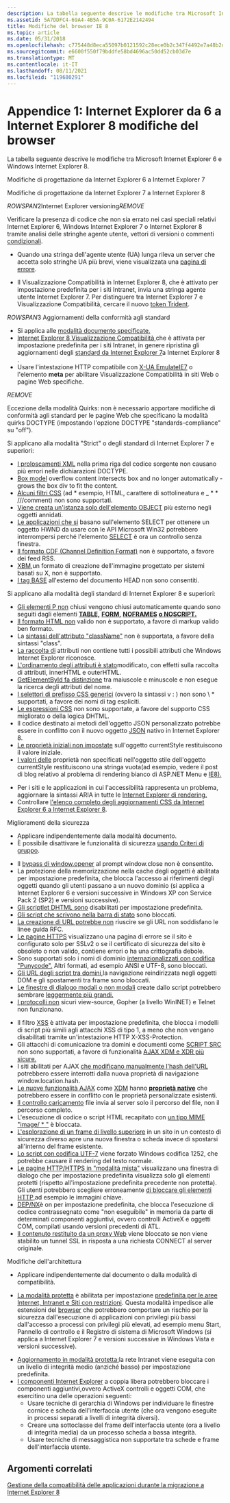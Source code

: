 ```yaml
---
description: La tabella seguente descrive le modifiche tra Microsoft Internet Explorer 6 e Windows Internet Explorer 8.
ms.assetid: 5A7DDFC4-69A4-4B5A-9C0A-6172E2142494
title: Modifiche del browser IE 8
ms.topic: article
ms.date: 05/31/2018
ms.openlocfilehash: c775448d8eca55097b0121592c28ece0b2c347f4492e7a48b2d51d9ab688fa89
ms.sourcegitcommit: e6600f550f79bddfe58bd4696ac50dd52cb03d7e
ms.translationtype: MT
ms.contentlocale: it-IT
ms.lasthandoff: 08/11/2021
ms.locfileid: "119680291"
---
```

# <a name="appendix-1-internet-explorer-6-to-internet-explorer-8-browser-changes"></a>Appendice 1: Internet Explorer da 6 a Internet Explorer 8 modifiche del browser

La tabella seguente descrive le modifiche tra Microsoft Internet Explorer 6 e Windows Internet Explorer 8.



Modifiche di progettazione da Internet Explorer 6 a Internet Explorer 7

Modifiche di progettazione da Internet Explorer 7 a Internet Explorer 8

${ROWSPAN2}$Internet Explorer versioning${REMOVE}$  

Verificare la presenza di codice che non sia errato nei casi speciali relativi Internet Explorer 6, Windows Internet Explorer 7 o Internet Explorer 8 tramite analisi delle stringhe agente utente, vettori di versioni o commenti [condizionali](/previous-versions/windows/internet-explorer/ie-developer/compatibility/ms537503(v=vs.85)).

-   Quando una stringa dell'agente utente (UA) lunga rileva un server che accetta solo stringhe UA più brevi, viene visualizzata una [pagina di errore](https://www.enhanceie.com/ua.aspx).

<!-- -->

-   Il Visualizzazione Compatibilità in Internet Explorer 8, che è attivato per impostazione predefinita per i siti Intranet, invia una stringa agente utente Internet Explorer 7. Per distinguere tra Internet Explorer 7 e Visualizzazione Compatibilità, cercare il nuovo [token Trident](/archive/blogs/ie/).

${ROWSPAN3}$ Aggiornamenti della conformità agli standard

-   Si applica alle [modalità documento specificate.](/previous-versions/windows/internet-explorer/ie-developer/compatibility/cc288325(v=vs.85))
-   [Internet Explorer 8 Visualizzazione Compatibilità,](/archive/blogs/ie/)che è attivata per impostazione predefinita per i siti Intranet, in genere ripristina gli aggiornamenti degli [standard da Internet Explorer 7](/archive/blogs/ie/site-compatibility-and-ie8)a Internet Explorer 8 .
-   Usare l'intestazione HTTP compatibile con [X-UA EmulateIE7](https://msdn.microsoft.com/library/Cc843977(v=VS.85).aspx) o l'elemento **meta** per abilitare Visualizzazione Compatibilità in siti Web o pagine Web specifiche.

${REMOVE}$  

Eccezione della modalità Quirks: non è necessario apportare modifiche di conformità agli standard per le pagine Web che specificano la modalità quirks DOCTYPE (impostando l'opzione DOCTYPE "standards-compliance" su "off").

Si applicano alla modalità "Strict" o degli standard di Internet Explorer 7 e superiori:

-   [I proloscamenti XML](/previous-versions/windows/internet-explorer/ie-developer/) nella prima riga del codice sorgente non causano più errori nelle dichiarazioni DOCTYPE.
-   [Box model](/previous-versions/windows/internet-explorer/ie-developer/) overflow content intersects box and no longer automatically -grows the box div to fit the content.
-   [Alcuni filtri CSS](/previous-versions/windows/internet-explorer/ie-developer/) (ad \* esempio, HTML, carattere di sottolineatura e \_ \* \* ///comment) non sono supportati.
-   [Viene creata un'istanza solo dell'elemento OBJECT](/previous-versions/windows/internet-explorer/ie-developer/) più esterno negli oggetti annidati.
-   [Le applicazioni che si](/previous-versions/windows/internet-explorer/ie-developer/) basano sull'elemento SELECT per ottenere un oggetto HWND da usare con le API Microsoft Win32 potrebbero interrompersi perché l'elemento [SELECT](/archive/blogs/ie/) è ora un controllo senza finestra.
-   [Il formato CDF (Channel Definition Format)](/previous-versions/aa740486(v=msdn.10)) non è supportato, a favore dei feed RSS.
-   [XBM,](/previous-versions/aa740486(v=msdn.10))un formato di creazione dell'immagine progettato per sistemi basati su X, non è supportato.
-   [I tag BASE](/previous-versions/aa740486(v=msdn.10)) all'esterno del documento HEAD non sono consentiti.

Si applicano alla modalità degli standard di Internet Explorer 8 e superiori:

-   [Gli elementi P non](https://msdn.microsoft.com/library/Cc843977(v=VS.85).aspx) chiusi vengono chiusi automaticamente quando sono seguiti dagli elementi [**TABLE,**](https://msdn.microsoft.com/library/ms535901(v=VS.85).aspx) [**FORM,**](https://msdn.microsoft.com/library/ms535249(v=VS.85).aspx) [**NOFRAMES**](https://msdn.microsoft.com/library/ms535857(v=VS.85).aspx) [**o NOSCRIPT.**](https://msdn.microsoft.com/library/ms535858(v=VS.85).aspx)
-   [Il formato HTML non](/archive/blogs/ie/site-compatibility-and-ie8) valido non è supportato, a favore di markup valido ben formato.
-   La [sintassi dell'attributo "className"](/archive/blogs/ie/site-compatibility-and-ie8) non è supportata, a favore della sintassi "class".
-   [La raccolta di](/archive/blogs/ie/site-compatibility-and-ie8) attributi non contiene tutti i possibili attributi che Windows Internet Explorer riconosce.
-   [L'ordinamento degli attributi è stato](/archive/blogs/ie/site-compatibility-and-ie8)modificato, con effetti sulla raccolta di attributi, innerHTML e outerHTML.
-   [GetElementById fa distinzione](/archive/blogs/ie/site-compatibility-and-ie8) tra maiuscole e minuscole e non esegue la ricerca degli attributi del nome.
-   [I selettori di prefisso CSS generici](/archive/blogs/ie/site-compatibility-and-ie8) (ovvero la sintassi v : ) non sono \\ \* supportati, a favore dei nomi di tag espliciti.
-   [Le espressioni CSS](/archive/blogs/ie/site-compatibility-and-ie8) non sono supportate, a favore del supporto CSS migliorato o della logica DHTML.
-   Il codice destinato ai metodi dell'oggetto JSON personalizzato potrebbe essere in conflitto con il nuovo oggetto [JSON](/archive/blogs/ie/site-compatibility-and-ie8) nativo in Internet Explorer 8.
-   [Le proprietà iniziali non impostate](/archive/blogs/ie/site-compatibility-and-ie8) sull'oggetto currentStyle restituiscono il valore iniziale.
-   [I valori delle](/archive/blogs/ie/site-compatibility-and-ie8) proprietà non specificati nell'oggetto stile dell'oggetto currentStyle restituiscono una stringa vuota(ad esempio, vedere il post di blog relativo al problema di rendering bianco di ASP.NET Menu e [IE8).](/archive/blogs/giorgio/)

<!-- -->

-   Per i siti e le applicazioni in cui l'accessibilità rappresenta un problema, aggiornare la sintassi ARIA in tutte le [Internet Explorer di rendering.](/archive/blogs/ie/)
-   Controllare [l'elenco completo degli aggiornamenti CSS da Internet Explorer 6 a Internet Explorer 8](https://msdn.microsoft.com/library/Cc843977(v=VS.85).aspx).

Miglioramenti della sicurezza

-   Applicare indipendentemente dalla modalità documento.
-   È possibile disattivare le funzionalità di sicurezza [usando Criteri di gruppo](https://www.microsoft.com/p/group-policy/9wzdncrfjtm4?activetab=pivot:overviewtab).

<!-- -->

-   Il [bypass di window.opener](/previous-versions/aa740486(v=msdn.10)) al prompt window.close non è consentito.
-   [](/previous-versions/windows/internet-explorer/ie-developer/) La protezione della memorizzazione nella cache degli oggetti è abilitata per impostazione predefinita, che blocca l'accesso ai riferimenti degli oggetti quando gli utenti passano a un nuovo dominio (si applica a Internet Explorer 6 e versioni successive in Windows XP con Service Pack 2 (SP2) e versioni successive).
-   [Gli scriptlet DHTML sono](/previous-versions/windows/internet-explorer/ie-developer/) disabilitati per impostazione predefinita.
-   [Gli script che scrivono nella barra di stato](/previous-versions/windows/internet-explorer/ie-developer/) sono bloccati.
-   [La creazione di URL potrebbe non](/previous-versions/windows/internet-explorer/ie-developer/) riuscire se gli URL non soddisfano le linee guida RFC.
-   [Le pagine HTTPS](/previous-versions/windows/internet-explorer/ie-developer/) visualizzano una pagina di errore se il sito è configurato solo per SSLv2 o se il certificato di sicurezza del sito è obsoleto o non valido, contiene errori o ha una crittografia debole.
-   Sono supportati solo i nomi di dominio [internazionalizzati con codifica "Punycode".](/previous-versions/windows/internet-explorer/ie-developer/) Altri formati, ad esempio ANSI e UTF-8, sono bloccati.
-   [Gli URL degli script tra domini,](/previous-versions/windows/internet-explorer/ie-developer/)la navigazione reindirizzata negli oggetti DOM e gli spostamenti tra frame sono bloccati.
-   [Le finestre di dialogo modali o non modali](/previous-versions/aa740486(v=msdn.10)) create dallo script potrebbero sembrare [leggermente più grandi.](/archive/blogs/ie/)
-   [I protocolli non](/previous-versions/aa740486(v=msdn.10)) sicuri view-source, Gopher (a livello WinINET) e Telnet non funzionano.

<!-- -->

-   Il filtro [XSS](/archive/blogs/ie/) è attivata per impostazione predefinita, che blocca i modelli di script più simili agli attacchi XSS di tipo 1, a meno che non vengano disabilitati tramite un'intestazione HTTP X-XSS-Protection.
-   Gli attacchi di comunicazione tra domini e documenti come [SCRIPT SRC](/archive/blogs/jscript/) non sono supportati, a favore di funzionalità [AJAX XDM e XDR più sicure.](/archive/blogs/ie/)
-   I siti abilitati per AJAX [che modificano manualmente l'hash dell'URL](/previous-versions//cc891506(v=vs.85)) potrebbero essere interrotti dalla nuova proprietà di navigazione window.location.hash.
-   [Le nuove funzionalità AJAX](https://msdn.microsoft.com/library/Gg598940(v=VS.85).aspx) come [XDM](/archive/blogs/ie/) hanno [**proprietà native**](/previous-versions/windows/internet-explorer/ie-developer/platform-apis/cc288548(v=vs.85)) che potrebbero essere in conflitto con le proprietà personalizzate esistenti.
-   [Il controllo caricamento](/archive/blogs/ie/) file invia al server solo il percorso del file, non il percorso completo.
-   L'esecuzione di codice o script HTML recapitato con [un tipo MIME "image/ \* "](/archive/blogs/ie/) è bloccata.
-   [L'esplorazione di un frame di livello superiore](/previous-versions/windows/internet-explorer/ie-developer/compatibility/dd565638(v=vs.85)) in un sito in un contesto di sicurezza diverso apre una nuova finestra o scheda invece di spostarsi all'interno del frame esistente.
-   [Lo script con codifica UTF-7](/previous-versions/windows/internet-explorer/ie-developer/compatibility/dd565635(v=vs.85)) viene forzato Windows codifica 1252, che potrebbe causare il rendering del testo normale.
-   [Le pagine HTTP/HTTPS in "modalità mista"](/archive/blogs/askie/mixed-content-and-internet-explorer-8-0) visualizzano una finestra di dialogo che per impostazione predefinita visualizza solo gli elementi protetti (rispetto all'impostazione predefinita precedente non protetta). Gli utenti potrebbero scegliere erroneamente [di bloccare gli elementi HTTP,](/archive/blogs/askie/mixed-content-and-internet-explorer-8-0)ad esempio le immagini chiave.
-   [DEP/NX](https://www.microsoft.com/windows/internet-explorer/readiness/developers-existing.aspx#depnx)è on per impostazione predefinita, che blocca l'esecuzione di codice contrassegnato come "non eseguibile" in memoria da parte di determinati componenti aggiuntivi, ovvero controlli ActiveX e oggetti COM, compilati usando versioni precedenti di ATL.
-   [Il contenuto restituito da un proxy Web](/previous-versions/windows/internet-explorer/ie-developer/compatibility/dd565641(v=vs.85)) viene bloccato se non viene stabilito un tunnel SSL in risposta a una richiesta CONNECT al server originale.

Modifiche dell'architettura

-   Applicare indipendentemente dal documento o dalla modalità di compatibilità.

<!-- -->

-   [La modalità protetta](/previous-versions/windows/internet-explorer/ie-developer/) è abilitata per impostazione [predefinita per le aree Internet, Intranet e Siti con restrizioni](/previous-versions/windows/internet-explorer/ie-developer/platform-apis/ms537187(v=vs.85)). Questa modalità impedisce alle estensioni del [browser](/previous-versions/windows/internet-explorer/ie-developer/compatibility/dd565645(v=vs.85)) [](/previous-versions/windows/internet-explorer/ie-developer/compatibility/dd565646(v=vs.85))che potrebbero comportare un rischio per la sicurezza dall'esecuzione di applicazioni con privilegi più bassi dall'accesso a processi con privilegi più elevati, ad esempio menu Start, Pannello di controllo e il Registro di sistema di Microsoft Windows (si applica a Internet Explorer 7 e versioni successive in Windows Vista e versioni successive).

<!-- -->

-   [Aggiornamento in modalità protetta:](/previous-versions/windows/internet-explorer/ie-developer/compatibility/dd565648(v=vs.85))la rete Intranet viene eseguita con un livello di integrità medio (anziché basso) per impostazione predefinita.
-   [I componenti Internet Explorer](https://www.microsoft.com/windows/internet-explorer/readiness/developers-existing.aspx#lcie) a coppia libera potrebbero bloccare i componenti aggiuntivi,ovvero ActiveX controlli e oggetti COM, che esercitino una delle operazioni seguenti:
    -   Usare tecniche di gerarchia di Windows per individuare le finestre cornice e scheda dell'interfaccia utente (che ora vengono eseguite in processi separati a livelli di integrità diversi).
    -   Creare una sottoclasse del frame dell'interfaccia utente (ora a livello di integrità media) da un processo scheda a bassa integrità.
    -   Usare tecniche di messaggistica non supportate tra schede e frame dell'interfaccia utente.



 

## <a name="related-topics"></a>Argomenti correlati

<dl> <dt>

[Gestione della compatibilità delle applicazioni durante la migrazione a Internet Explorer 8](addressing-application-compatibility-when-migrating-to-internet-explorer-8.md)
</dt> </dl>

 

 

